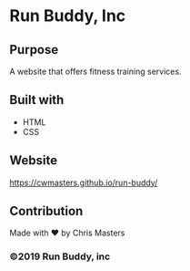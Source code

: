 # Run Buddy, Inc

## Purpose
A website that offers fitness training services.

## Built with
* HTML
* CSS

## Website
https://cwmasters.github.io/run-buddy/

## Contribution
Made with ❤️  by Chris Masters

### ©2019 Run Buddy, inc
